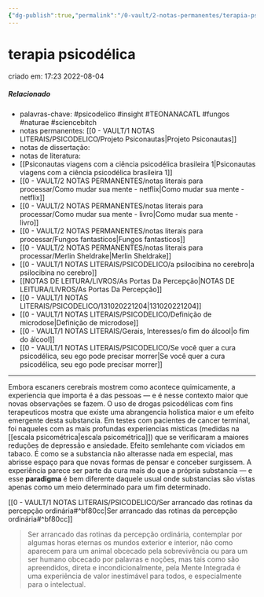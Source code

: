 ```yaml
---
{"dg-publish":true,"permalink":"/0-vault/2-notas-permanentes/terapia-psicodelica/","tags":["permanente","psicodelico","insight","TEONANACATL","fungos","naturae","sciencebitch"],"dgHomeLink":true,"dgShowLocalGraph":true,"dgShowFileTree":true,"dgEnableSearch":true,"noteIcon":""}
---
```


# terapia psicodélica
criado em: 17:23 2022-08-04

##### Relacionado
- palavras-chave: #psicodelico #insight #TEONANACATL #fungos #naturae #sciencebitch 
- notas permanentes: [[0 - VAULT/1 NOTAS LITERAIS/PSICODELICO/Projeto Psiconautas\|Projeto Psiconautas]] 
- notas de dissertação:
- notas de literatura: 
- [[Psiconautas viagens com a ciência psicodélica brasileira 1\|Psiconautas viagens com a ciência psicodélica brasileira 1]]
- [[0 - VAULT/2 NOTAS PERMANENTES/notas literais para processar/Como mudar sua mente - netflix\|Como mudar sua mente - netflix]] 
- [[0 - VAULT/2 NOTAS PERMANENTES/notas literais para processar/Como mudar sua mente - livro\|Como mudar sua mente - livro]] 
- [[0 - VAULT/2 NOTAS PERMANENTES/notas literais para processar/Fungos fantasticos\|Fungos fantasticos]] 
- [[0 - VAULT/2 NOTAS PERMANENTES/notas literais para processar/Merlin Sheldrake\|Merlin Sheldrake]] 
- [[0 - VAULT/1 NOTAS LITERAIS/PSICODELICO/a psilocibina no cerebro\|a psilocibina no cerebro]] 
- [[NOTAS DE LEITURA/LIVROS/As Portas Da Percepção\|NOTAS DE LEITURA/LIVROS/As Portas Da Percepção]]
-  [[0 - VAULT/1 NOTAS LITERAIS/PSICODELICO/131020221204\|131020221204]]
- [[0 - VAULT/1 NOTAS LITERAIS/PSICODELICO/Definição de microdose\|Definição de microdose]]
- [[0 - VAULT/1 NOTAS LITERAIS/Gerais, Interesses/o fim do álcool\|o fim do álcool]]
- [[0 - VAULT/1 NOTAS LITERAIS/PSICODELICO/Se você quer a cura psicodélica, seu ego pode precisar morrer\|Se você quer a cura psicodélica, seu ego pode precisar morrer]]

---

Embora escaners cerebrais mostrem como acontece quimicamente, a experiencia que importa é a das pessoas — e é nesse contexto maior que novas observações se fazem. O uso de drogas psicodélicas com fins terapeuticos mostra que existe uma abrangencia holistica maior e um efeito emergente desta substancia. 
Em testes com pacientes de cancer terminal, foi naqueles com as mais profundas experiencias místicas (medidas na  [[escala psicométrica\|escala psicométrica]]) que se verificaram a maiores reduções de depressão e ansiedade. Efeito semlehante com viciados em tabaco. É como se a substancia não alterasse nada em especial, mas abrisse espaço para que novas formas de pensar e conceber surgissem. A experiência parece ser parte da cura mais do que a própria substancia — e esse **paradigma** é bem diferente daquele usual onde substancias são vistas apenas como um meio determinado para um fim determinado.

[[0 - VAULT/1 NOTAS LITERAIS/PSICODELICO/Ser arrancado das rotinas da percepção ordinária#^bf80cc\|Ser arrancado das rotinas da percepção ordinária#^bf80cc]]

>Ser arrancado das rotinas da percepção ordinária, contemplar por algumas horas eternas os mundos exterior e interior, não como aparecem para um animal obcecado pela sobrevivência ou para um ser humano obcecado por palavras e noções, mas tais como são apreendidos, direta e incondicionalmente, pela Mente Integrada é uma experiência de valor inestimável para todos, e especialmente para o intelectual.